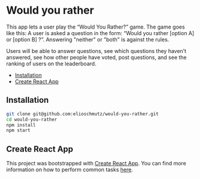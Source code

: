 # Would you rather

This app lets a user play the “Would You Rather?” game. The game goes like this: A user is asked a question in the form: “Would you rather [option A] or [option B] ?”. Answering "neither" or "both" is against the rules.

Users will be able to answer questions, see which questions they haven’t answered, see how other people have voted, post questions, and see the ranking of users on the leaderboard.

<!-- MarkdownTOC levels="1" autolink=true autoanchor=false bracket="round" -->

- [Installation](#installation)
- [Create React App](#create-react-app)

<!-- /MarkdownTOC -->

## Installation

```sh
git clone git@github.com:elioschmutz/would-you-rather.git
cd would-you-rather
npm install
npm start
```

## Create React App

This project was bootstrapped with [Create React App](https://github.com/facebookincubator/create-react-app). You can find more information on how to perform common tasks [here](https://github.com/facebookincubator/create-react-app/blob/master/packages/react-scripts/template/README.md).
